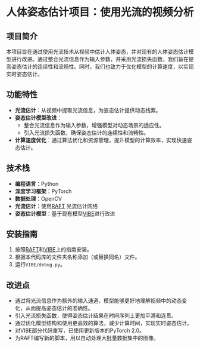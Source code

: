 # 人体姿态估计项目：使用光流的视频分析

## 项目简介

本项目旨在通过使用光流技术从视频中估计人体姿态，并对现有的人体姿态估计模型进行改进。通过整合光流信息作为输入参数，并采用光流损失函数，我们旨在提高姿态估计的连续性和流畅性。同时，我们也致力于优化模型的计算速度，以实现实时姿态估计。

## 功能特性

- **光流估计**：从视频中提取光流信息，为姿态估计提供动态线索。
- **姿态估计模型改进**：
  - 整合光流信息作为输入参数，增强模型对动态场景的适应性。
  - 引入光流损失函数，确保姿态估计的连续性和流畅性。
- **计算速度优化**：通过算法优化和资源管理，提升模型的计算效率，实现快速姿态估计。

## 技术栈

- **编程语言**：Python
- **深度学习框架**：PyTorch
- **数据处理**：OpenCV
- **光流估计**：使用[RAFT](https://github.com/princeton-vl/RAFT) 光流估计网络
- **姿态估计模型**：基于现有模型[VIBE](https://github.com/mkocabas/VIBE)进行改进

## 安装指南

1. 按照[RAFT](https://github.com/princeton-vl/RAFT)和[VIBE](https://github.com/mkocabas/VIBE)上的指南安装。
2. 根据本代码库的文件夹名称添加（或替换同名）文件。
3. 运行`VIBE/debug.py`。

## 改进点

- 通过将光流信息作为额外的输入通道，模型能够更好地理解视频中的动态变化，从而提高姿态估计的准确性。
- 引入光流损失函数，使得姿态估计结果在时间序列上更加平滑和连贯。
- 通过优化模型结构和使用更高效的算法，减少计算时间，实现实时姿态估计。
- 对VIBE部分代码重写，已使用更新版本的PyTorch 2.0。
- 为RAFT编写新的脚本，用以自动处理大批量数据集中的图像。
